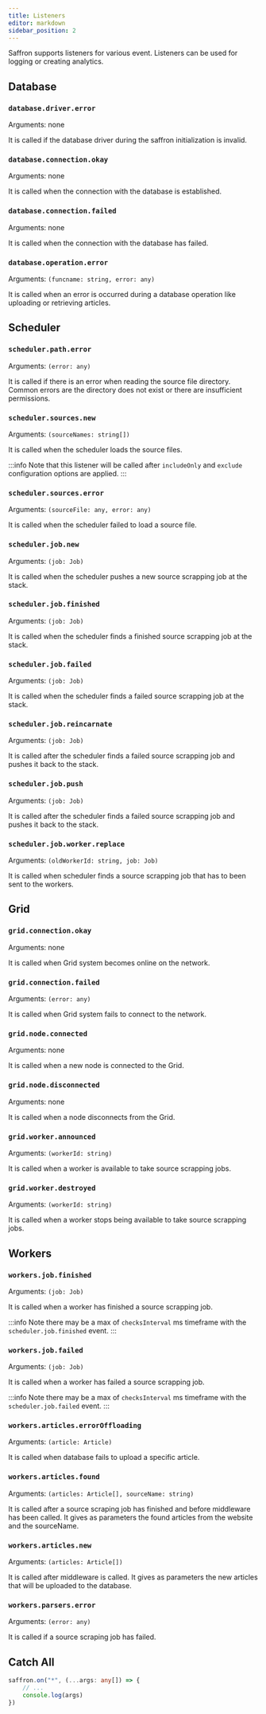```yaml
---
title: Listeners
editor: markdown
sidebar_position: 2
---
```


Saffron supports listeners for various event. Listeners can be used for logging or creating analytics.

## Database

### `database.driver.error`
Arguments: none

It is called if the database driver during the saffron initialization is invalid.

### `database.connection.okay`
Arguments: none

It is called when the connection with the database is established.

### `database.connection.failed`
Arguments: none

It is called when the connection with the database has failed.

### `database.operation.error`
Arguments: `(funcname: string, error: any)`

It is called when an error is occurred during a database operation like uploading or retrieving articles.

## Scheduler

### `scheduler.path.error`
Arguments: `(error: any)`

It is called if there is an error when reading the source file directory.
Common errors are the directory does not exist or there are insufficient permissions.

### `scheduler.sources.new`
Arguments: `(sourceNames: string[])`

It is called when the scheduler loads the source files.

:::info
Note that this listener will be called after `includeOnly` and `exclude` configuration options are applied.
:::

### `scheduler.sources.error`
Arguments: `(sourceFile: any, error: any)`

It is called when the scheduler failed to load a source file.

### `scheduler.job.new`
Arguments: `(job: Job)`

It is called when the scheduler pushes a new source scrapping job at the stack.

### `scheduler.job.finished`
Arguments: `(job: Job)`

It is called when the scheduler finds a finished source scrapping job at the stack.

### `scheduler.job.failed`
Arguments: `(job: Job)`

It is called when the scheduler finds a failed source scrapping job at the stack.

### `scheduler.job.reincarnate`
Arguments: `(job: Job)`

It is called after the scheduler finds a failed source scrapping job and pushes it back to the stack.

### `scheduler.job.push`
Arguments: `(job: Job)`

It is called after the scheduler finds a failed source scrapping job and pushes it back to the stack.

### `scheduler.job.worker.replace`
Arguments: `(oldWorkerId: string, job: Job)`

It is called when scheduler finds a source scrapping job that has to been sent to the workers.


## Grid

### `grid.connection.okay`
Arguments: none

It is called when Grid system becomes online on the network.

### `grid.connection.failed`
Arguments: `(error: any)`

It is called when Grid system fails to connect to the network.

### `grid.node.connected`
Arguments: none

It is called when a new node is connected to the Grid.

### `grid.node.disconnected`
Arguments: none

It is called when a node disconnects from the Grid.

### `grid.worker.announced`
Arguments: `(workerId: string)`

It is called when a worker is available to take source scrapping jobs.

### `grid.worker.destroyed`
Arguments: `(workerId: string)`

It is called when a worker stops being available to take source scrapping jobs.


## Workers

### `workers.job.finished`
Arguments: `(job: Job)`

It is called when a worker has finished a source scrapping job.

:::info
Note there may be a max of `checksInterval` ms timeframe with the `scheduler.job.finished` event.
:::

### `workers.job.failed`
Arguments: `(job: Job)`

It is called when a worker has failed a source scrapping job.

:::info
Note there may be a max of `checksInterval` ms timeframe with the `scheduler.job.failed` event.
:::

### `workers.articles.errorOffloading`
Arguments: `(article: Article)`

It is called when database fails to upload a specific article.

### `workers.articles.found`
Arguments: `(articles: Article[], sourceName: string)`

It is called after a source scraping job has finished and before middleware has been called. It gives as parameters the
found articles from the website and the sourceName.

### `workers.articles.new`
Arguments: `(articles: Article[])`

It is called after middleware is called. It gives as parameters the new articles that will be uploaded to the database.

### `workers.parsers.error`
Arguments: `(error: any)`

It is called if a source scraping job has failed.


## Catch All
```ts
saffron.on("*", (...args: any[]) => {
    // ...
    console.log(args)
})
```